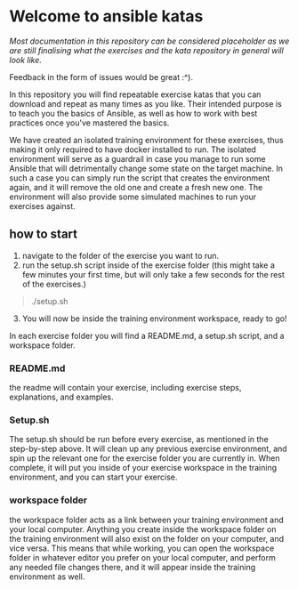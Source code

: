 # Welcome to ansible katas

<em>Most documentation in this repository can be considered placeholder as we are still finalising what the exercises and the kata repository in general will look like. </em>

Feedback in the form of issues would be great :^).

In this repository you will find repeatable exercise katas that you can download and repeat as many times as you like. Their intended purpose is to teach you the basics of Ansible, as well as how to work with best practices once you've mastered the basics.

We have created an isolated training environment for these exercises, thus making it only required to have docker installed to run. The isolated environment will serve as a guardrail in case you manage to run some Ansible that will detrimentally change some state on the target machine. In such a case you can simply run the script that creates the environment again, and it will remove the old one and create a fresh new one. The environment will also provide some simulated machines to run your exercises against.

## how to start

1. navigate to the folder of the exercise you want to run.
2. run the setup.sh script inside of the exercise folder (this might take a few minutes your first time, but will only take a few seconds for the rest of the exercises.)
>./setup.sh
3. You will now be inside the training environment workspace, ready to go!


In each exercise folder you will find a README.md, a setup.sh script, and a workspace folder.

### README.md

the readme will contain your exercise, including exercise steps, explanations, and examples.

### Setup.sh

The setup.sh should be run before every exercise, as mentioned in the step-by-step above. It will clean up any previous exercise environment, and spin up the relevant one for the exercise folder you are currently in. When complete, it will put you inside of your exercise workspace in the training environment, and you can start your exercise.

### workspace folder

the workspace folder acts as a link between your training environment and your local computer. Anything you create inside the workspace folder on the training environment will also exist on the folder on your computer, and vice versa. This means that while working, you can open the workspace folder in whatever editor you prefer on your local computer, and perform any needed file changes there, and it will appear inside the training environment as well.
